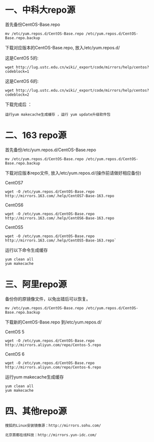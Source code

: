 # 一、中科大repo源 #

首先备份CentOS-Base.repo


    mv /etc/yum.repos.d/CentOS-Base.repo /etc/yum.repos.d/CentOS-Base.repo.backup

下载对应版本的CentOS-Base.repo, 放入/etc/yum.repos.d/

这是CentOS 5的:
    
    wget http://lug.ustc.edu.cn/wiki/_export/code/mirrors/help/centos?codeblock=1
    
这是CentOS 6的:
    
    wget http://lug.ustc.edu.cn/wiki/_export/code/mirrors/help/centos?codeblock=2
    
下载完成后 ：


    运行yum makecache生成缓存 ，运行 yum update升级软件包
    
# 二、163 repo源 #

首先备份/etc/yum.repos.d/CentOS-Base.repo

    mv /etc/yum.repos.d/CentOS-Base.repo /etc/yum.repos.d/CentOS-Base.repo.backup

下载对应版本repo文件, 放入/etc/yum.repos.d/(操作前请做好相应备份)
    
   CentOS7
       
    wget -O /etc/yum.repos.d/CentOS-Base.repo http://mirrors.163.com/.help/CentOS7-Base-163.repo

CentOS6
    
    wget -O /etc/yum.repos.d/CentOS-Base.repo http://mirrors.163.com/.help/CentOS6-Base-163.repo
    
CentOS5

    wget -O /etc/yum.repos.d/CentOS-Base.repo http://mirrors.163.com/.help/CentOS5-Base-163.repo` 
    
运行以下命令生成缓存

    yum clean all
    yum makecache


# 三、阿里repo源 #

备份你的原镜像文件，以免出错后可以恢复。
    
    mv /etc/yum.repos.d/CentOS-Base.repo /etc/yum.repos.d/CentOS-Base.repo.backup

下载新的CentOS-Base.repo 到/etc/yum.repos.d/

CentOS 5
    
    wget -O /etc/yum.repos.d/CentOS-Base.repo http://mirrors.aliyun.com/repo/Centos-5.repo
    
CentOS 6
    
    wget -O /etc/yum.repos.d/CentOS-Base.repo http://mirrors.aliyun.com/repo/Centos-6.repo
    
运行yum makecache生成缓存
    
    yum clean all
    yum makecache

# 四、其他repo源 #

    搜狐的Linux安装镜像源：http://mirrors.sohu.com/
    
    北京首都在线科技：http://mirrors.yun-idc.com/
    
